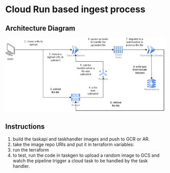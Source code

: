 # Cloud Run based ingest process

## Architecture Diagram

![architecture diagram](./images/gcs-task-ingestion.png)


## Instructions

1. build the taskapi and taskhandler images and push to GCR or AR.
2. take the image repo URIs and put it in terraform variables: 
3. run the terraform
4. to test, run the code in taskgen to upload a random image to GCS and watch the pipeline trigger a cloud task to be handled by the task handler.

